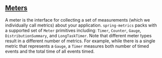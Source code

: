 ## [Meters](#meters)

A meter is the interface for collecting a set of measurements (which we individually call metrics) about your 
application. `spring-metrics` packs with a supported set of `Meter` primitives including: 
`Timer`, `Counter`, `Gauge`, `DistributionSummary`, and `LongTaskTimer`. Note that different meter types 
result in a different number of metrics. For example, while there is a single metric that represents a 
`Gauge`, a `Timer` measures both number of timed events and the total time of all events timed.

